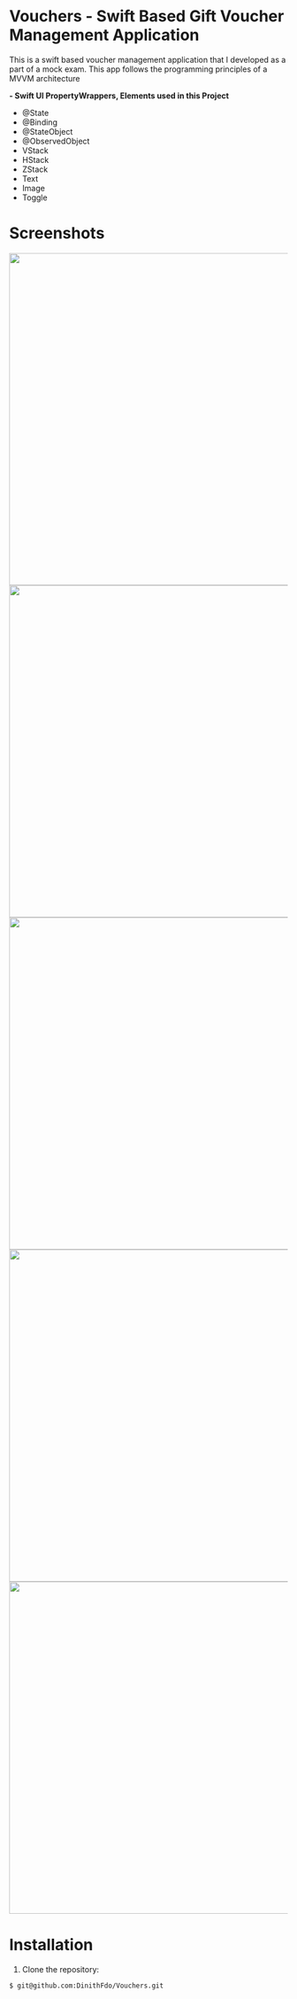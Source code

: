 <h1>Vouchers - Swift Based Gift Voucher Management Application</h1>
<p>This is a swift based voucher management application that I developed as a part of a mock exam. This app follows the programming principles of a MVVM architecture</p>

<b>- Swift UI PropertyWrappers, Elements used in this Project</b>
<ul>
  <li>@State</li>
  <li>@Binding</li>
  <li>@StateObject</li>
  <li>@ObservedObject</li>
  <li>VStack</li>
  <li>HStack</li>
  <li>ZStack</li>
  <li>Text</li>
  <li>Image</li>
  <li>Toggle</li>
</ul>

<h1>Screenshots</h1>
<div>
  <img style="height:600px" src="https://github.com/user-attachments/assets/d99d0d88-8252-4434-aeb0-1017a5f126c9"/>
  <img style="height:600px" src="https://github.com/user-attachments/assets/e9e43fa5-f838-4c31-a935-7abc84266270"/>
  <img style="height:600px" src="https://github.com/user-attachments/assets/b1e0903c-4f29-4f30-8821-fde0e72b4e72"/>
  <img style="height:600px" src="https://github.com/user-attachments/assets/6134c7aa-f434-4704-998a-b97e957f4e95"/>
  <img style="height:600px" src="https://github.com/user-attachments/assets/ffc6ea2b-0b6c-4958-a2ff-7cd27acae32f"/>
</div>

<h1>Installation</h1>
<ol>
  <li>Clone the repository:</li>
</ol>

 ```
$ git@github.com:DinithFdo/Vouchers.git

 ```


